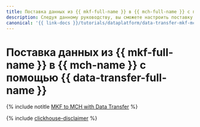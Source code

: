```yaml
---
title: Поставка данных из {{ mkf-full-name }} в {{ mch-full-name }} с помощью {{ data-transfer-full-name }}
description: Следуя данному руководству, вы сможете настроить поставку данных из {{ mkf-name }} в {{ mch-name }} с помощью {{ data-transfer-name }}.
canonical: '{{ link-docs }}/tutorials/dataplatform/data-transfer-mkf-mch'
---
```


# Поставка данных из {{ mkf-full-name }} в {{ mch-name }} с помощью {{ data-transfer-full-name }}


{% include notitle [MKF to MCH with Data Transfer](../../_tutorials/dataplatform/mkf-mch-migration.md) %}

{% include [clickhouse-disclaimer](../../_includes/clickhouse-disclaimer.md) %}
